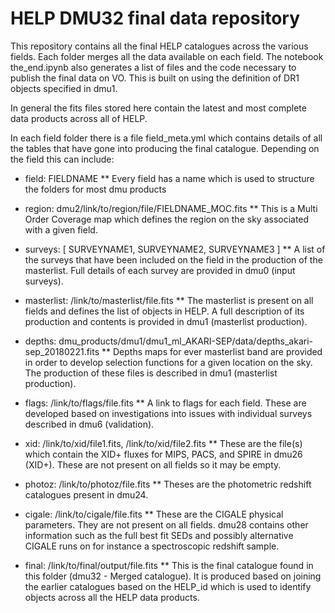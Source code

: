 HELP DMU32 final data repository
===========================

This repository contains all the final HELP catalogues across the various fields. Each folder merges all the data available on each field. The notebook the_end.ipynb also generates a list of files and the code necessary to publish the final data on VO. This is built on using the definition of DR1 objects specified in dmu1.

In general the fits files stored here contain the latest and most complete data products across all of HELP.

In each field folder there is a file field_meta.yml which contains details of all the tables that have gone into producing the final catalogue. Depending on the field this can include:

* field: FIELDNAME
** Every field has a name which is used to structure the folders for most dmu products

* region: dmu2/link/to/region/file/FIELDNAME_MOC.fits
** This is a Multi Order Coverage map which defines the region on the sky associated with a given field.

* surveys: [ SURVEYNAME1, SURVEYNAME2, SURVEYNAME3 ]
** A list of the surveys that have been included on the field in the production of the masterlist. Full details of each survey are provided in dmu0 (input surveys).

* masterlist: /link/to/masterlist/file.fits
** The masterlist is present on all fields and defines the list of objects in HELP. A full description of its production and contents is provided in dmu1 (masterlist production).

* depths: dmu_products/dmu1/dmu1_ml_AKARI-SEP/data/depths_akari-sep_20180221.fits
** Depths maps for ever masterlist band are provided in order to develop selection functions for a given location on the sky. The production of these files is described in dmu1 (masterlist production).

* flags: /link/to/flags/file.fits
** A link to flags for each field. These are developed based on investigations into issues with individual surveys described in dmu6 (validation).

* xid: /link/to/xid/file1.fits, /link/to/xid/file2.fits
** These are the file(s) which contain the XID+ fluxes for MIPS, PACS, and SPIRE in dmu26 (XID+). These are not present on all fields so it may be empty.

* photoz: /link/to/photoz/file.fits
** Theses are the photometric redshift catalogues present in dmu24.

* cigale: /link/to/cigale/file.fits
** These are the CIGALE physical parameters. They are not present on all fields. dmu28 contains other information such as the full best fit SEDs and possibly alternative CIGALE runs on for instance a spectroscopic redshift sample.

* final: /link/to/final/output/file.fits
** This is the final catalogue found in this folder (dmu32 - Merged catalogue). It is produced based on joining the earlier catalogues based on the HELP_id which is used to identify objects across all the HELP data products.